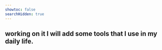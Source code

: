```yaml
---
showtoc: false
searchHidden: true
---
```

## working on it I will add some tools that I use in my daily life.


